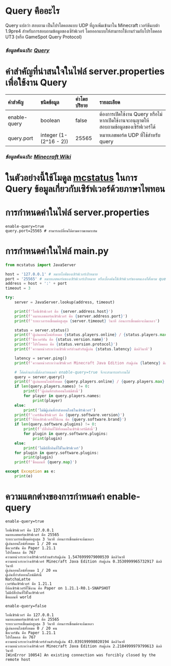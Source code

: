 # Query คืออะไร
Query แปลว่า สอบถาม เป็นโปรโตคอลแบบ UDP ที่ถูกเพิ่มเข้ามาใน Minecraft เวอร์ชันเบต้า 1.9pre4 สำหรับการสอบถามข้อมูลของเซิร์ฟเวอร์ โดยออกแบบให้สามารถใช้งานร่วมกับโปรโตคอล UT3 (หรือ GameSpot Query Protocol)
### _ข้อมูลต้นฉบับ: [Query](https://wiki.vg/Query)_
# คำสำคัญที่น่าสนใจในไฟล์ server.properties เพื่อใช้งาน Query
|คำสำคัญ|ชนิดข้อมูล|ค่าโดยปริยาย| รายละเอียด|
|:-|:-|:-|:-|
|enable-query|boolean|false|ต้องการเปิดใช้งาน Query หรือไม่ หากเปิดใช้งานจะอนุญาตให้สอบถามข้อมูลของเซิร์ฟเวอร์ได้|
|query.port|integer (1-(2^16 - 2))|25565|หมายเลขพอร์ต UDP ที่ใช้สำหรับ query|
### _ข้อมูลต้นฉบับ: [Minecraft Wiki](https://minecraft.wiki/w/Server.properties)_
# ในตัวอย่างนี้ใช้โมดูล [mcstatus](https://pypi.org/project/mcstatus/) ในการ Query ข้อมูลเกี่ยวกับเซิร์ฟเวอร์ด้วยภาษาไพทอน
# การกำหนดค่าในไฟล์ server.properties
```shell
enable-query=true
query.port=25565 # สามารถเปลี่ยนได้ตามความเหมาะสม
```
# การกำหนดค่าในไฟล์ main.py
```python
from mcstatus import JavaServer

host = '127.0.0.1' # หมายไอพีของเซิร์ฟเวอร์เป้าหมาย
port = '25565' # หมายเลขพอร์ตของเซิร์ฟเวอร์เป้าหมาย หรือเบื้องต้นใช้เซิร์ฟเวอร์ของตนเองก็ตั้งตาม query.port
address = host + ':' + port
timeout = 3

try:
    server = JavaServer.lookup(address, timeout)

    print(f'ไอพีเซิร์ฟเวอร์ คือ {server.address.host}')
    print(f'หมายเลขพอร์ตเซิร์ฟเวอร์ คือ {server.address.port}')
    print(f'ระยะเวลารอเชื่อมต่อสูงสุด {server.timeout} วินาที ก่อนการเชื่อมต่อจะล้มเหลว')

    status = server.status()
    print(f'ผู้เล่นออนไลน์ทั้งหมด {status.players.online} / {status.players.max} คน')
    print(f'ชื่อเวอร์ชัน คือ {status.version.name}')
    print(f'โปรโตคอล คือ {status.version.protocol}')
    print(f'ความหน่วงระหว่างเซิร์ฟเวอร์ส่วนตัวกับผู้เล่น {status.latency} มิลลิวินาที')

    latency = server.ping()
    print(f'ความหน่วงระหว่างเซิร์ฟเวอร์ Minecraft Java Edition กับผู้เล่น {latency} มิลลิวินาที')

    # โค้ดด้านล่างนี้ต้องกำหนดค่า enable-query=true จึงจะสามารถทำงานได้
    query = server.query()
    print(f'ผู้เล่นออนไลน์ทั้งหมด {query.players.online} / {query.players.max} คน')
    if len(query.players.names) != 0:
        print(f'ผู้เล่นที่กำลังออนไลน์มีดังนี้')
        for player in query.players.names:
            print(player)
    else:
        print('ไม่มีผู้เล่นที่กำลังออนไลน์ในเซิร์ฟเวอร์')
    print(f'เวอร์ชันเซิร์ฟเวอร์ คือ {query.software.version}')
    print(f'ยี่ห้อเซิร์ฟเวอร์ที่ใช้งาน คือ {query.software.brand}')
    if len(query.software.plugins) != 0:
        print(f'ปลั๊กอินที่ใช้ทั้งหมดในเซิร์ฟเวอร์มีดังนี้')
        for plugin in query.software.plugins:
            print(plugin)
    else:
        print('ไม่มีปลั๊กอินที่ใช้ในเซิร์ฟเวอร์')
    for plugin in query.software.plugins:
        print(plugin)
    print(f'ชื่อแผนที่ {query.map}')

except Exception as e:
    print(e)
```
# ความแตกต่างของการกำหนดค่า enable-query
```shell
enable-query=true
```
```shell
ไอพีเซิร์ฟเวอร์ คือ 127.0.0.1
หมายเลขพอร์ตเซิร์ฟเวอร์ คือ 25565
ระยะเวลารอเชื่อมต่อสูงสุด 3 วินาที ก่อนการเชื่อมต่อจะล้มเหลว
ผู้เล่นออนไลน์ทั้งหมด 1 / 20 คน
ชื่อเวอร์ชัน คือ Paper 1.21.1
โปรโตคอล คือ 767
ความหน่วงระหว่างเซิร์ฟเวอร์ส่วนตัวกับผู้เล่น 1.5476999979000539 มิลลิวินาที
ความหน่วงระหว่างเซิร์ฟเวอร์ Minecraft Java Edition กับผู้เล่น 0.3530999965732917 มิลลิวินาที
ผู้เล่นออนไลน์ทั้งหมด 1 / 20 คน
ผู้เล่นที่กำลังออนไลน์มีดังนี้
NatchaLatte
เวอร์ชันเซิร์ฟเวอร์ คือ 1.21.1
ยี่ห้อเซิร์ฟเวอร์ที่ใช้งาน คือ Paper on 1.21.1-R0.1-SNAPSHOT
ไม่มีปลั๊กอินที่ใช้ในเซิร์ฟเวอร์
ชื่อแผนที่ world
```
```shell
enable-query=false
```
```shell
ไอพีเซิร์ฟเวอร์ คือ 127.0.0.1
หมายเลขพอร์ตเซิร์ฟเวอร์ คือ 25565
ระยะเวลารอเชื่อมต่อสูงสุด 3 วินาที ก่อนการเชื่อมต่อจะล้มเหลว
ผู้เล่นออนไลน์ทั้งหมด 0 / 20 คน
ชื่อเวอร์ชัน คือ Paper 1.21.1
โปรโตคอล คือ 767
ความหน่วงระหว่างเซิร์ฟเวอร์ส่วนตัวกับผู้เล่น 43.039199998020194 มิลลิวินาที
ความหน่วงระหว่างเซิร์ฟเวอร์ Minecraft Java Edition กับผู้เล่น 2.2184999979799613 มิลลิวินาที
[WinError 10054] An existing connection was forcibly closed by the remote host
```
